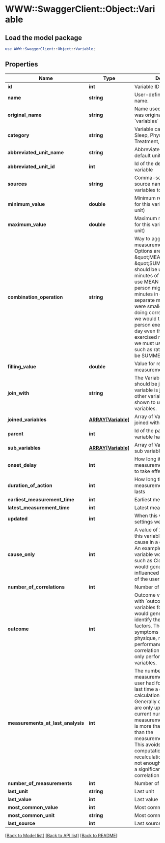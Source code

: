 # WWW::SwaggerClient::Object::Variable

## Load the model package
```perl
use WWW::SwaggerClient::Object::Variable;
```

## Properties
Name | Type | Description | Notes
------------ | ------------- | ------------- | -------------
**id** | **int** | Variable ID | [optional] 
**name** | **string** | User-defined variable display name. | 
**original_name** | **string** | Name used when the variable was originally created in the &#x60;variables&#x60; table. | 
**category** | **string** | Variable category like Mood, Sleep, Physical Activity, Treatment, Symptom, etc. | 
**abbreviated_unit_name** | **string** | Abbreviated name of the default unit for the variable | 
**abbreviated_unit_id** | **int** | Id of the default unit for the variable | 
**sources** | **string** | Comma-separated list of source names to limit variables to those sources | 
**minimum_value** | **double** | Minimum reasonable value for this variable (uses default unit) | 
**maximum_value** | **double** | Maximum reasonable value for this variable (uses default unit) | 
**combination_operation** | **string** | Way to aggregate measurements over time. Options are \&quot;MEAN\&quot; or \&quot;SUM\&quot;.  SUM should be used for things like minutes of exercise.  If you use MEAN for exercise, then a person might exercise more minutes in one day but add separate measurements that were smaller.  So when we are doing correlational analysis, we would think that the person exercised less that day even though they exercised more.  Conversely, we must use MEAN for things such as ratings which cannot be SUMMED. | 
**filling_value** | **double** | Value for replacing null measurements | 
**join_with** | **string** | The Variable this Variable should be joined with. If the variable is joined with some other variable then it is not shown to user in the list of variables. | 
**joined_variables** | [**ARRAY[Variable]**](Variable.md) | Array of Variables that are joined with this Variable | 
**parent** | **int** | Id of the parent variable if this variable has any parent | 
**sub_variables** | [**ARRAY[Variable]**](Variable.md) | Array of Variables that are sub variables to this Variable | 
**onset_delay** | **int** | How long it takes for a measurement in this variable to take effect | 
**duration_of_action** | **int** | How long the effect of a measurement in this variable lasts | 
**earliest_measurement_time** | **int** | Earliest measurement time | 
**latest_measurement_time** | **int** | Latest measurement time | 
**updated** | **int** | When this variable or its settings were last updated | 
**cause_only** | **int** | A value of 1 indicates that this variable is generally a cause in a causal relationship.  An example of a causeOnly variable would be a variable such as Cloud Cover which would generally not be influenced by the behaviour of the user. | 
**number_of_correlations** | **int** | Number of correlations | 
**outcome** | **int** | Outcome variables (those with &#x60;outcome&#x60; &#x3D;&#x3D; 1) are variables for which a human would generally want to identify the influencing factors.  These include symptoms of illness, physique, mood, cognitive performance, etc.  Generally correlation calculations are only performed on outcome variables. | 
**measurements_at_last_analysis** | **int** | The number of measurements that a given user had for this variable the last time a correlation calculation was performed. Generally correlation values are only updated once the current number of measurements for a variable is more than 10% greater than the measurementsAtLastAnalysis.  This avoids a computationally-demanding recalculation when there&#39;s not enough new data to make a significant difference in the correlation. | 
**number_of_measurements** | **int** | Number of measurements | 
**last_unit** | **string** | Last unit | 
**last_value** | **int** | Last value | 
**most_common_value** | **int** | Most common value | 
**most_common_unit** | **string** | Most common unit | 
**last_source** | **int** | Last source | 

[[Back to Model list]](../README.md#documentation-for-models) [[Back to API list]](../README.md#documentation-for-api-endpoints) [[Back to README]](../README.md)


